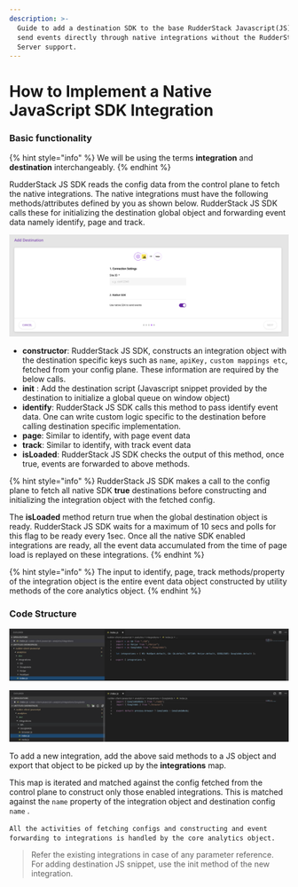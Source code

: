 ```yaml
---
description: >-
  Guide to add a destination SDK to the base RudderStack Javascript(JS) SDK to
  send events directly through native integrations without the RudderStack
  Server support.
---
```


# How to Implement a Native JavaScript SDK Integration

### Basic functionality  

{% hint style="info" %}
We will be using the terms **integration** and **destination** interchangeably. 
{% endhint %}

RudderStack JS SDK reads the config data from the control plane to fetch the native integrations. The native integrations must have the following methods/attributes defined by you as shown below. RudderStack JS SDK calls these for initializing the destination global object and forwarding event data namely identify, page and track.

![Move the Native SDK slider to enabled](../../.gitbook/assets/screenshot-2019-12-10-at-7.57.43-pm.png)

* **constructor**: RudderStack JS SDK, constructs an integration object with the destination specific keys such as `name`, `apiKey,` `custom mappings etc`, fetched from your config plane. These information are required by the below calls.
* **init** : Add the destination script \(Javascript snippet provided by the destination to initialize a global queue on window object\)
* **identify**: RudderStack JS SDK calls this method to pass identify event data. One can write custom logic specific to the destination before calling destination specific implementation.
* **page**: Similar to identify, with page event data
* **track**: Similar to identify, with track event data
* **isLoaded**: RudderStack JS SDK checks the output of this method, once true, events are forwarded to above methods.

{% hint style="info" %}
RudderStack JS SDK makes a call to the config plane to fetch all native SDK **true** destinations before constructing and initializing the integration object with the fetched config.

The **isLoaded** method return true when the global destination object is ready. RudderStack JS SDK waits for a maximum of 10 secs and polls for this flag to be ready every 1sec. Once all the native SDK enabled integrations are ready, all the event data accumulated from the time of page load is replayed on these integrations.
{% endhint %}

{% hint style="info" %}
The input to identify, page, track methods/property of the integration object is the entire event data object constructed by utility methods of the core analytics object.
{% endhint %}

### Code Structure

![This exports the list of all native integrations](../../.gitbook/assets/screenshot-2019-12-10-at-7.21.35-pm.png)

![Eg: This exports the GoogleAds integration](../../.gitbook/assets/screenshot-2019-12-10-at-7.22.25-pm.png)

To add a new integration, add the above said methods to a JS object and export that object to be picked up by the **integrations** map.

This map is iterated and matched against the config fetched from the control plane to construct only those enabled integrations. This is matched against the `name` property of the integration object and destination config `name` . 

`All the activities of fetching configs and constructing and event forwarding to integrations is handled by the core analytics object.`



> Refer the existing integrations in case of any parameter reference.  
> For adding destination JS snippet, use the init method of the new integration.

